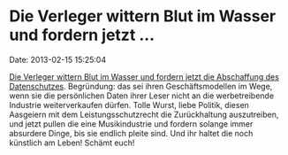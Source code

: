 Die Verleger wittern Blut im Wasser und fordern jetzt \...
==========================================================

Date: 2013-02-15 15:25:04

[Die Verleger wittern Blut im Wasser und fordern jetzt die Abschaffung
des
Datenschutzes](https://netzpolitik.org/2013/erst-lsr-dann-eu-datenschutzreform-verleger-trollen-politik/).
Begründung: das sei ihren Geschäftsmodellen im Wege, wenn sie die
persönlichen Daten ihrer Leser nicht an die werbetreibende Industrie
weiterverkaufen dürfen. Tolle Wurst, liebe Politik, diesen Aasgeiern mit
dem Leistungsschutzrecht die Zurückhaltung auszutreiben, und jetzt
pullen die eine Musikindustrie und fordern solange immer absurdere
Dinge, bis sie endlich pleite sind. Und ihr haltet die noch künstlich am
Leben! Schämt euch!

